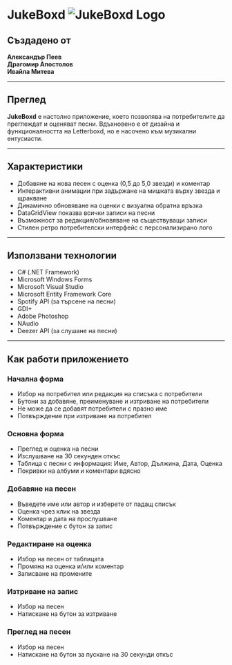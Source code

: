 # JukeBoxd      ![JukeBoxd Logo](F:\logo.png)

## Създадено от
**Александър Пеев**  
**Драгомир Апостолов**  
**Ивайла Митева**

---

## Преглед
**JukeBoxd** е настолно приложение, което позволява на потребителите да преглеждат и оценяват песни. Вдъхновено е от дизайна и функционалността на Letterboxd, но е насочено към музикални ентусиасти.

---

## Характеристики

- Добавяне на нова песен с оценка (0,5 до 5,0 звезди) и коментар  
- Интерактивни анимации при задържане на мишката върху звезда и щракване  
- Динамично обновяване на оценки с визуална обратна връзка  
- DataGridView показва всички записи на песни  
- Възможност за редакция/обновяване на съществуващи записи  
- Стилен ретро потребителски интерфейс с персонализирано лого  

---

## Използвани технологии

- C# (.NET Framework)  
- Microsoft Windows Forms  
- Microsoft Visual Studio  
- Microsoft Entity Framework Core  
- Spotify API (за търсене на песни)  
- GDI+  
- Adobe Photoshop  
- NAudio  
- Deezer API (за слушане на песни)  

---

## Как работи приложението

### Начална форма
- Избор на потребител или редакция на списъка с потребители
- Бутони за добавяне, преименуване и изтриване на потребители
- Не може да се добавят потребители с празно име
- Потвърждение при изтриване на потребител

### Основна форма
- Преглед и оценка на песни
- Изслушване на 30 секунден откъс
- Таблица с песни с информация: Име, Автор, Дължина, Дата, Оценка
- Покривки на албуми и коментари вдясно

### Добавяне на песен
- Въведете име или автор и изберете от падащ списък
- Оценка чрез клик на звезда
- Коментар и дата на прослушване
- Потвърждение с бутон за запис

### Редактиране на оценка
- Избор на песен от таблицата
- Промяна на оценка и/или коментар
- Записване на промените

### Изтриване на запис
- Избор на песен
- Натискане на бутон за изтриване

### Преглед на песен
- Избор на песен
- Натискане на бутон за пускане на 30 секунди откъс

